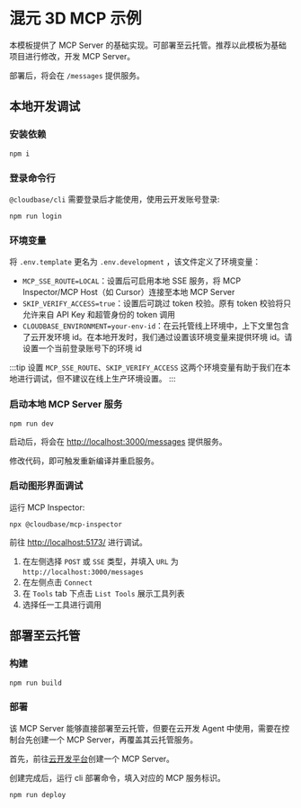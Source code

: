 # 混元 3D MCP 示例

本模板提供了 MCP Server 的基础实现。可部署至云托管。推荐以此模板为基础项目进行修改，开发 MCP Server。

部署后，将会在 `/messages` 提供服务。

## 本地开发调试

### 安装依赖

```shell
npm i
```

### 登录命令行

`@cloudbase/cli` 需要登录后才能使用，使用云开发账号登录:

```shell
npm run login
```

### 环境变量

将 `.env.template` 更名为 `.env.development` ，该文件定义了环境变量：

- `MCP_SSE_ROUTE=LOCAL`：设置后可启用本地 SSE 服务，将 MCP Inspector/MCP Host（如 Cursor）连接至本地 MCP Server
- `SKIP_VERIFY_ACCESS=true`：设置后可跳过 token 校验。原有 token 校验将只允许来自 API Key 和超管身份的 token 调用
- `CLOUDBASE_ENVIRONMENT=your-env-id`：在云托管线上环境中，上下文里包含了云开发环境 id。在本地开发时，我们通过设置该环境变量来提供环境 id。请设置一个当前登录账号下的环境 id

:::tip
设置 `MCP_SSE_ROUTE`、`SKIP_VERIFY_ACCESS` 这两个环境变量有助于我们在本地进行调试，但不建议在线上生产环境设置。
:::

### 启动本地 MCP Server 服务

```shell
npm run dev
```

启动后，将会在 <http://localhost:3000/messages> 提供服务。

修改代码，即可触发重新编译并重启服务。

### 启动图形界面调试

运行 MCP Inspector:

```shell
npx @cloudbase/mcp-inspector
```

前往 <http://localhost:5173/> 进行调试。

1. 在左侧选择 `POST` 或 `SSE` 类型，并填入 `URL` 为 `http://localhost:3000/messages`
2. 在左侧点击 `Connect`
3. 在 `Tools` tab 下点击 `List Tools` 展示工具列表
4. 选择任一工具进行调用

## 部署至云托管

### 构建

```shell
npm run build
```

### 部署

该 MCP Server 能够直接部署至云托管，但要在云开发 Agent 中使用，需要在控制台先创建一个 MCP Server，再覆盖其云托管服务。

首先，前往[云开发平台](https://tcb.cloud.tencent.com/dev#/ai?tab=mcp)创建一个 MCP Server。

创建完成后，运行 cli 部署命令，填入对应的 MCP 服务标识。

```shell
npm run deploy
```
